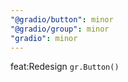 ```yaml
---
"@gradio/button": minor
"@gradio/group": minor
"gradio": minor
---
```


feat:Redesign `gr.Button()`
